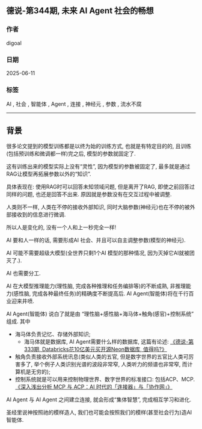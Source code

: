 ## 德说-第344期, 未来 AI Agent 社会的畅想  
                                            
### 作者                                            
digoal                                            
                                            
### 日期                                            
2025-06-11                                          
                                            
### 标签                                            
AI , 社会 , 智能体 , Agent , 连接 , 神经元 , 参数 , 流水不腐    
                                            
----                                            
                                            
## 背景       
很多论文提到的模型训练都是以终为始的训练方式, 也就是有特定目的的, 且训练(包括预训练和微调都一样)完之后, 模型的参数就固定了.   
  
这有训练出来的模型实际上没有“灵性”, 因为模型的参数被固定了, 最多就是通过RAG让模型再拓展参数以外的“知识”.   
   
具体表现在: 使用RAG时可以回答未知领域问题, 但是离开了RAG, 即使之前回答过同样的问题, 也还是回答不出来. 原因就是参数没有在交互过程中被调整.     
    
人类则不一样, 人类在不停的接收外部知识, 同时大脑参数(神经元)也在不停的被外部接收到的信息进行微调.   
  
所以人是变化的, 没有一个人和上一秒完全一样!    
  
AI 要和人一样的话, 需要形成AI 社会、并且可以自主调整参数(模型的神经元).   
  
AI 可能不需要超级大模型(全世界只剩1个AI 模型的那种情况, 因为灭掉它AI就被团灭了.).   
  
AI 也需要分工.   
  
AI 在大模型推理能力(理性脑, 完成各种推理和任务编排等)的不断成熟, 非推理能力(感性脑, 完成各种最终任务)的精确度不断提高后. AI Agent(智能体)将在千行百业迎来井喷.     
  
AI Agent(智能体) 说白了就是由 “理性脑+感性脑+海马体+触角(感官)+控制系统” 组成. 其中  
- 海马体负责记忆、存储外部知识;
    - 海马体就是数据库, AI Agent需要什么样的数据库, 这篇有论述: [《德说-第333期, Databricks花10亿美元买开源Neon数据库, 值得吗?》](../202505/20250506_01.md)  
- 触角负责接收外部系统讯息(类似人类的五官, 但是数字世界的五官比人类可厉害多了, 举个例子人类识别光谱的波段非常窄, 人类听力的频谱也非常窄, 而计算机是无穷的);   
- 控制系统就是可以用来控制物理世界、数字世界的标准接口: 包括ACP、MCP. [《深入浅出分析 MCP 与 ACP：AI 时代的「连接器」与「协作网」》](../202503/20250318_01.md)    
  
AI Agent 与 AI Agent 之间建立连接, 就会形成“集体智慧”, 完成相互学习和进化.    
  
圣经里说神按照祂的模样造人, 我们也可能会按照我们的模样(甚至社会行为)造AI智能体.    
    
    
